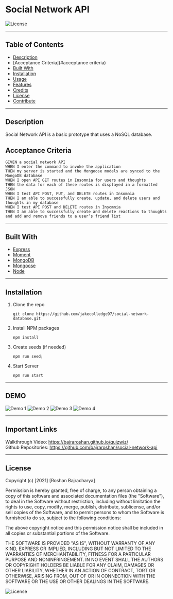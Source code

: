 # Social Network API

![License](https://img.shields.io/badge/license-MIT-blue)

 ------------------------------------------------------------------------------

## Table of Contents
- [Description](#description)
- [Acceptance Criteria](#acceptance criteria)
- [Built With](#installation)
- [Installation](#installation)
- [Usage](#usage)
- [Features](#features)
- [Credits](#credits)
- [License](#license)
- [Contribute](#contribute)

------------------------------------------------------------------------------

## Description
Social Network API is a basic prototype that uses a NoSQL database. <br />

## Acceptance Criteria

```
GIVEN a social network API
WHEN I enter the command to invoke the application
THEN my server is started and the Mongoose models are synced to the MongoDB database
WHEN I open API GET routes in Insomnia for users and thoughts
THEN the data for each of these routes is displayed in a formatted JSON
WHEN I test API POST, PUT, and DELETE routes in Insomnia
THEN I am able to successfully create, update, and delete users and thoughts in my database
WHEN I test API POST and DELETE routes in Insomnia
THEN I am able to successfully create and delete reactions to thoughts and add and remove friends to a user’s friend list
```
------------------------------------------------------------------------------

## Built With

* [Express](https://expressjs.com/)
* [Moment](https://momentjs.com/)
* [MongoDB](https://www.mongodb.com/)
* [Mongoose](https://mongoosejs.com/docs/models.html)
* [Node](https://nodejs.org/)

------------------------------------------------------------------------------

## Installation
1. Clone the repo
   ```
   git clone https://github.com/jakecolledge97/social-network-database.git
   ```
2. Install NPM packages
   ```
   npm install
   ```
3. Create seeds (if needed)
   ```
   npm run seed;
   ```
4. Start Server
   ```
   npm run start
   ```

------------------------------------------------------------------------------

## DEMO

![Demo 1](https://adelaide.bootcampcontent.com/the-university-of-adelaide/uadel-adel-fsf-pt-08-2021-u-c/-/raw/master/18-NoSQL/02-Homework/Assets/18-nosql-homework-demo-01.gif)
![Demo 2](https://adelaide.bootcampcontent.com/the-university-of-adelaide/uadel-adel-fsf-pt-08-2021-u-c/-/raw/master/18-NoSQL/02-Homework/Assets/18-nosql-homework-demo-02.gif)
![Demo 3](https://adelaide.bootcampcontent.com/the-university-of-adelaide/uadel-adel-fsf-pt-08-2021-u-c/-/raw/master/18-NoSQL/02-Homework/Assets/18-nosql-homework-demo-03.gif)
![Demo 4](https://adelaide.bootcampcontent.com/the-university-of-adelaide/uadel-adel-fsf-pt-08-2021-u-c/-/raw/master/18-NoSQL/02-Homework/Assets/18-nosql-homework-demo-04.gif)

------------------------------------------------------------------------------

## Important Links
Walkthrough Video: https://bajraroshan.github.io/quizwiz/<br/>
Github Repositories: https://github.com/bajraroshan/social-network-api

------------------------------------------------------------------------------


## License
Copyright (c) [2021] [Roshan Bajracharya]

Permission is hereby granted, free of charge, to any person obtaining a copy
of this software and associated documentation files (the "Software"), to deal
in the Software without restriction, including without limitation the rights
to use, copy, modify, merge, publish, distribute, sublicense, and/or sell
copies of the Software, and to permit persons to whom the Software is
furnished to do so, subject to the following conditions:

The above copyright notice and this permission notice shall be included in all
copies or substantial portions of the Software.

THE SOFTWARE IS PROVIDED "AS IS", WITHOUT WARRANTY OF ANY KIND, EXPRESS OR
IMPLIED, INCLUDING BUT NOT LIMITED TO THE WARRANTIES OF MERCHANTABILITY,
FITNESS FOR A PARTICULAR PURPOSE AND NONINFRINGEMENT. IN NO EVENT SHALL THE
AUTHORS OR COPYRIGHT HOLDERS BE LIABLE FOR ANY CLAIM, DAMAGES OR OTHER
LIABILITY, WHETHER IN AN ACTION OF CONTRACT, TORT OR OTHERWISE, ARISING FROM,
OUT OF OR IN CONNECTION WITH THE SOFTWARE OR THE USE OR OTHER DEALINGS IN THE
SOFTWARE.

![License](https://img.shields.io/badge/license-MIT-blue)

